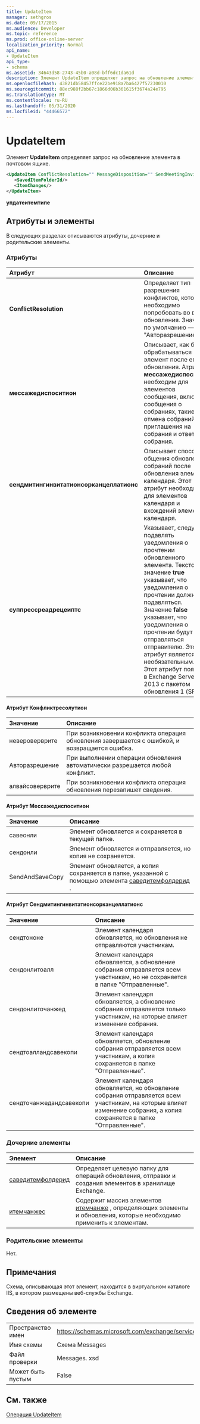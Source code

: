 ```yaml
---
title: UpdateItem
manager: sethgros
ms.date: 09/17/2015
ms.audience: Developer
ms.topic: reference
ms.prod: office-online-server
localization_priority: Normal
api_name:
- UpdateItem
api_type:
- schema
ms.assetid: 34643d58-2743-45b0-a08d-bff6dc1da61d
description: Элемент UpdateItem определяет запрос на обновление элемента в почтовом ящике.
ms.openlocfilehash: 43821db58457ffce22be918a7ba6427f57230010
ms.sourcegitcommit: 88ec988f2bb67c1866d06b361615f3674a24e795
ms.translationtype: MT
ms.contentlocale: ru-RU
ms.lasthandoff: 05/31/2020
ms.locfileid: "44466572"
---
```

# <a name="updateitem"></a>UpdateItem

Элемент **UpdateItem** определяет запрос на обновление элемента в почтовом ящике. 
  
```XML
<UpdateItem ConflictResolution="" MessageDisposition="" SendMeetingInvitationsOrCancellations="" SuppressReadReceipts="">
   <SavedItemFolderId/>
   <ItemChanges/>
</UpdateItem>
```

 **упдатеитемтипе**
## <a name="attributes-and-elements"></a>Атрибуты и элементы

В следующих разделах описываются атрибуты, дочерние и родительские элементы.
  
### <a name="attributes"></a>Атрибуты

|**Атрибут**|**Описание**|
|:-----|:-----|
|**ConflictResolution** <br/> |Определяет тип разрешения конфликтов, которое необходимо попробовать во время обновления. Значение по умолчанию — "Авторазрешение".  <br/> |
|**мессажедиспоситион** <br/> |Описывает, как будет обрабатываться элемент после его обновления. Атрибут **мессажедиспоситион** необходим для элементов сообщения, включая сообщения о собраниях, такие как отмена собраний, приглашения на собрания и ответы на собрания.  <br/> |
|**сендмитингинвитатионсорканцеллатионс** <br/> |Описывает способ общения обновлений собраний после обновления элемента календаря. Этот атрибут необходим для элементов календаря и вхождений элементов календаря.  <br/> |
|**суппрессреадрецеиптс** <br/> |Указывает, следует ли подавлять уведомления о прочтении обновленного элемента. Текстовое значение **true** указывает, что уведомления о прочтении должны подавляться. Значение **false** указывает, что уведомления о прочтении будут отправляться отправителю. Этот атрибут является необязательным.  <br/> Этот атрибут появился в Exchange Server 2013 с пакетом обновления 1 (SP1).  <br/> |
   
#### <a name="conflictresolution-attribute"></a>Атрибут Конфликтресолутион

|**Значение**|**Описание**|
|:-----|:-----|
|невероверврите  <br/> |При возникновении конфликта операция обновления завершается с ошибкой, и возвращается ошибка.  <br/> |
|Авторазрешение  <br/> |При выполнении операции обновления автоматически разрешается любой конфликт.  <br/> |
|алвайсоверврите  <br/> |При возникновении конфликта операция обновления перезапишет сведения.  <br/> |
   
#### <a name="messagedisposition-attribute"></a>Атрибут Мессажедиспоситион

|**Значение**|**Описание**|
|:-----|:-----|
|савеонли  <br/> |Элемент обновляется и сохраняется в текущей папке.  <br/> |
|сендонли  <br/> |Элемент обновляется и отправляется, но копия не сохраняется.  <br/> |
|SendAndSaveCopy  <br/> |Элемент обновляется, а копия сохраняется в папке, указанной с помощью элемента [саведитемфолдерид](saveditemfolderid.md) .  <br/> |
   
#### <a name="sendmeetinginvitationsorcancellations-attribute"></a>Атрибут Сендмитингинвитатионсорканцеллатионс

|**Значение**|**Описание**|
|:-----|:-----|
|сендтононе  <br/> |Элемент календаря обновляется, но обновления не отправляются участникам.  <br/> |
|сендонлитоалл  <br/> |Элемент календаря обновляется, а обновление собрания отправляется всем участникам, но не сохраняется в папке "Отправленные".  <br/> |
|сендонлиточанжед  <br/> |Элемент календаря обновляется, а обновление собрания отправляется только участникам, на которые влияет изменение собрания.  <br/> |
|сендтоалландсавекопи  <br/> |Элемент календаря обновляется, обновление собрания отправляется всем участникам, а копия сохраняется в папке "Отправленные".  <br/> |
|сендточанжедандсавекопи  <br/> |Элемент календаря обновляется, но обновление собрания отправляется всем участникам, на которые влияет изменение собрания, а копия сохраняется в папке "Отправленные".  <br/> |
   
### <a name="child-elements"></a>Дочерние элементы

|**Элемент**|**Описание**|
|:-----|:-----|
|[саведитемфолдерид](saveditemfolderid.md) <br/> |Определяет целевую папку для операций обновления, отправки и создания элементов в хранилище Exchange.  <br/> |
|[итемчанжес](itemchanges.md) <br/> |Содержит массив элементов [итемчанже](itemchange.md) , определяющих элементы и обновления, которые необходимо применить к элементам.  <br/> |
   
### <a name="parent-elements"></a>Родительские элементы

Нет.
  
## <a name="remarks"></a>Примечания

Схема, описывающая этот элемент, находится в виртуальном каталоге IIS, в котором размещены веб-службы Exchange.
  
## <a name="element-information"></a>Сведения об элементе

|||
|:-----|:-----|
|Пространство имен  <br/> |https://schemas.microsoft.com/exchange/services/2006/messages  <br/> |
|Имя схемы  <br/> |Схема Messages  <br/> |
|Файл проверки  <br/> |Messages. xsd  <br/> |
|Может быть пустым  <br/> |False  <br/> |
   
## <a name="see-also"></a>См. также



[Операция UpdateItem](updateitem-operation.md)

